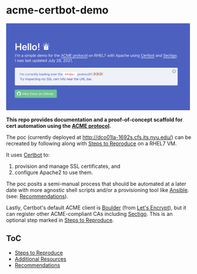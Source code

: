 # acme-certbot-demo

<a href="http://dco01la-1692s.cfs.its.nyu.edu/">
  <img alt="screenshot of test app" src="app/assets/screenshot-https.png" width="500">
</a>

**This repo provides documentation and a proof-of-concept scaffold for cert automation using the [ACME protocol](https://sectigo.com/resource-library/what-is-acme-protocol).**

The poc (currently deployed at http://dco01la-1692s.cfs.its.nyu.edu/) can be recreated by following along with [Steps to Reproduce](docs/STEPS_TO_REPRODUCE.md) on a RHEL7 VM.

It uses [Certbot](https://certbot.eff.org/) to:
1. provision and manage SSL certificates, and
2.  configure Apache2 to use them.

The poc posits a semi-manual process that should be automated at a later date with more agnostic shell scripts and/or a provisioning tool like [Ansible](https://www.ansible.com/). (see: [Recommendations](docs/RECOMMENDATIONS.md)).

Lastly, Certbot's default ACME client is [Boulder](https://github.com/letsencrypt/boulder) (from [Let's Encrypt](https://letsencrypt.org/)), but it can register other ACME-compliant CAs including [Sectigo](https://sectigo.com/). This is an optional step marked in [Steps to Reproduce](docs/STEPS_TO_REPRODUCE.md).

## ToC
- [Steps to Reproduce](docs/STEPS_TO_REPRODUCE.md)
- [Additional Resources](docs/RESOURCES.md)
- [Recommendations](docs/RECOMMENDATIONS.md)
